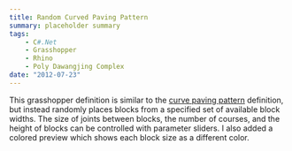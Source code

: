 ```yaml
---
title: Random Curved Paving Pattern
summary: placeholder summary
tags:
    - C#.Net
    - Grasshopper
    - Rhino
    - Poly Dawangjing Complex
date: "2012-07-23"
---
```


This grasshopper definition is similar to the [curve paving pattern](http://www.ericanastas.com/curved-paving-pattern/ "Curved Paving Pattern") definition, but instead randomly places blocks from a specified set of available block widths. The size of joints between blocks, the number of courses, and the height of blocks can be controlled with parameter sliders. I also added a colored preview which shows each block size as a different color.
